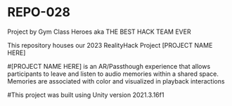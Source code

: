 # REPO-028
Project by Gym Class Heroes aka THE BEST HACK TEAM EVER

This repository houses our 2023 RealityHack Project [PROJECT NAME HERE]

#[PROJECT NAME HERE] is an AR/Passthough experience that allows participants to leave and listen to audio memories within a shared space.
Memories are associated with color and visualized in playback interactions

#This project was built using Unity version 2021.3.16f1
